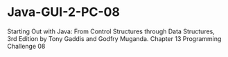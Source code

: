 # Java-GUI-2-PC-08
Starting Out with Java: From Control Structures through Data Structures, 3rd Edition by Tony Gaddis and Godfry Muganda.  Chapter 13 Programming Challenge 08
